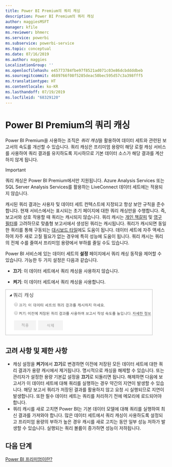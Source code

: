 ```yaml
---
title: Power BI Premium의 쿼리 캐싱
description: Power BI Premium의 쿼리 캐싱
author: maggiesMSFT
manager: kfile
ms.reviewer: bhmerc
ms.service: powerbi
ms.subservice: powerbi-service
ms.topic: conceptual
ms.date: 07/16/2019
ms.author: maggies
LocalizationGroup: ''
ms.openlocfilehash: e45773784fbe97f8521ad071c03e86dcbddddbeb
ms.sourcegitcommit: 4689766f08f5285deac50bec595d57c3a398fff5
ms.translationtype: HT
ms.contentlocale: ko-KR
ms.lasthandoff: 07/19/2019
ms.locfileid: "68329120"
---
```

# <a name="query-caching-in-power-bi-premium"></a>Power BI Premium의 쿼리 캐싱

Power BI Premium을 사용하는 조직은 *쿼리 캐싱*을 활용하여 데이터 세트와 관련된 보고서의 속도를 개선할 수 있습니다. 쿼리 캐싱은 프리미엄 용량이 해당 로컬 캐싱 서비스를 사용하여 쿼리 결과를 유지하도록 지시하므로 기본 데이터 소스가 해당 결과를 계산하지 않게 됩니다.

> [!IMPORTANT]
> 쿼리 캐싱은 Power BI Premium에서만 지원됩니다. Azure Analysis Services 또는 SQL Server Analysis Services를 활용하는 LiveConnect 데이터 세트에는 적용되지 않습니다.

캐시된 쿼리 결과는 사용자 및 데이터 세트 컨텍스트에 지정되고 항상 보안 규칙을 준수합니다. 현재 서비스에서는 표시되는 초기 페이지에 대한 쿼리 캐싱만을 수행합니다. 즉, 보고서와 상호 작용할 때 쿼리는 캐시되지 않습니다. 쿼리 캐시는 [개인 책갈피](consumer/end-user-bookmarks.md#personal-bookmarks) 및 [영구 필터](https://powerbi.microsoft.com/blog/announcing-persistent-filters-in-the-service/)를 고려하므로 맞춤형 보고서에서 생성된 쿼리는 캐시됩니다. 쿼리가 캐시되면 동일한 쿼리를 통해 구동되는 [대시보드 타일](service-dashboard-tiles.md)에도 도움이 됩니다. 데이터 세트에 자주 액세스하여 자주 새로 고칠 필요가 없는 경우에 특히 성능에 도움이 됩니다. 쿼리 캐시는 쿼리의 전체 수를 줄여서 프리미엄 용량에서 부하를 줄일 수도 있습니다.

Power BI 서비스에 있는 데이터 세트의 **설정** 페이지에서 쿼리 캐싱 동작을 제어할 수 있습니다. 가능한 두 가지 설정은 다음과 같습니다.

- **끄기**: 이 데이터 세트에서 쿼리 캐싱을 사용하지 않습니다.

- **켜기**: 이 데이터 세트에서 쿼리 캐싱을 사용합니다.

![쿼리 캐싱 대화 상자](media/power-bi-query-caching/power-bi-query-caching.png)

## <a name="considerations-and-limitations"></a>고려 사항 및 제한 사항

- 캐싱 설정을 **켜기**에서 **끄기**로 변경하면 이전에 저장된 모든 데이터 세트에 대한 쿼리 결과가 용량 캐시에서 제거됩니다. 명시적으로 캐싱을 해제할 수 있습니다. 또는 관리자가 설정한 용량 기본값 설정을 **끄기**로 되돌리면 됩니다. 해제하면 다음에 보고서가 이 데이터 세트에 대해 쿼리를 실행하는 경우 약간의 지연이 발생할 수 있습니다. 해당 보고서 쿼리가 저장된 결과를 활용하지 않고 요청 시 실행되므로 지연이 발생합니다. 또한 필수 데이터 세트는 쿼리를 처리하기 전에 메모리에 로드되어야 합니다.
- 쿼리 캐시를 새로 고치면 Power BI는 기본 데이터 모델에 대해 쿼리를 실행하여 최신 결과를 가져와야 합니다. 많은 데이터 세트에서 쿼리 캐싱이 사용하도록 설정되고 프리미엄 용량의 부하가 높은 경우 캐시를 새로 고치는 동안 일부 성능 저하가 발생할 수 있습니다. 실행되는 쿼리 볼륨이 증가하면 성능이 저하됩니다.

## <a name="next-steps"></a>다음 단계

[Power BI 프리미엄이란?](service-premium-what-is.md)

